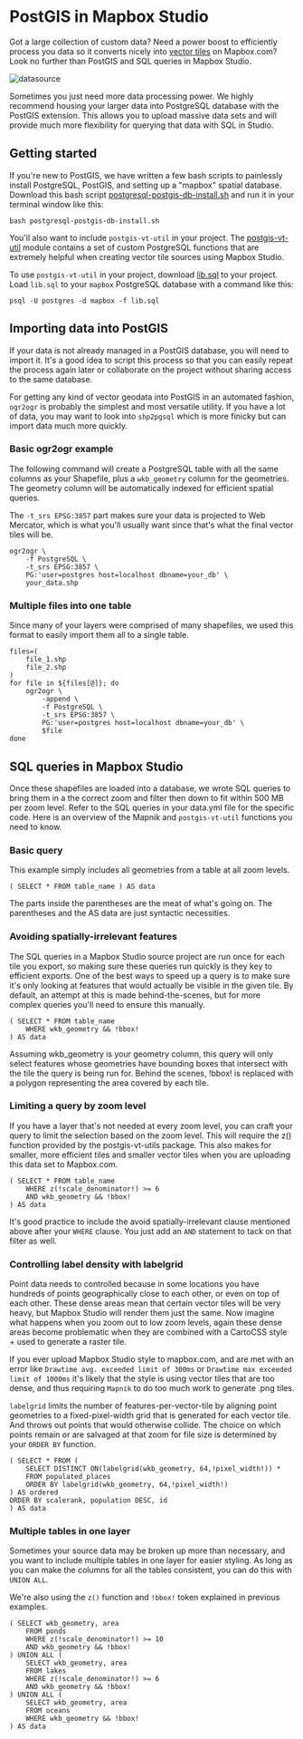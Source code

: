 # PostGIS in Mapbox Studio

Got a large collection of custom data? Need a power boost to efficiently process you data so it converts nicely into [vector tiles](https://www.mapbox.com/developers/vector-tiles/) on Mapbox.com? Look no further than PostGIS and SQL queries in Mapbox Studio.


![datasource](https://cloud.githubusercontent.com/assets/4587826/5863497/fe256a2e-a247-11e4-98d3-02b7a788da75.png)

Sometimes you just need more data processing power. We highly recommend housing your larger data into PostgreSQL database with the PostGIS extension. This allows you to upload massive data sets and will provide much more flexibility for querying that data with SQL in Studio.

## Getting started

If you're new to PostGIS, we have written a few bash scripts to painlessly install PostgreSQL, PostGIS, and setting up a "mapbox" spatial database. Download this bash script [postgresql-postgis-db-install.sh](https://gist.github.com/amyleew/ade197e87b3662eac6c3) and run it in your terminal window like this: 

	bash postgresql-postgis-db-install.sh

You'll also want to include `postgis-vt-util` in your project. The [postgis-vt-util](https://github.com/mapbox/postgis-vt-util) module contains a set of custom PostgreSQL functions that are extremely helpful when creating vector tile sources using Mapbox Studio.

To use `postgis-vt-util` in your project, download [lib.sql](https://raw.githubusercontent.com/mapbox/postgis-vt-util/master/lib.sql) to your project. Load `lib.sql` to your `mapbox` PostgreSQL database with a command like this:

	psql -U postgres -d mapbox -f lib.sql


## Importing data into PostGIS

If your data is not already managed in a PostGIS database, you will need to import it. It's a good idea to script this process so that you can easily repeat the process again later or collaborate on the project without sharing access to the same database.

For getting any kind of vector geodata into PostGIS in an automated fashion, `ogr2ogr` is probably the simplest and most versatile utility. If you have a lot of data, you may want to look into `shp2pgsql` which is more finicky but can import data much more quickly.

### Basic ogr2ogr example

The following command will create a PostgreSQL table with all the same columns as your Shapefile, plus a `wkb_geometry` column for the geometries. The geometry column will be automatically indexed for efficient spatial queries.

The `-t_srs EPSG:3857` part makes sure your data is projected to Web Mercator, which is what you'll usually want since that's what the final vector tiles will be.

	ogr2ogr \
    	-f PostgreSQL \
    	-t_srs EPSG:3857 \
    	PG:'user=postgres host=localhost dbname=your_db' \
    	your_data.shp

### Multiple files into one table

Since many of your layers were comprised of many shapefiles, we used this format to easily import them all to a single table.


	files=(
    	file_1.shp
    	file_2.shp
	)
	for file in ${files[@]}; do
    	ogr2ogr \
      		-append \
      		-f PostgreSQL \
      		-t_srs EPSG:3857 \
      		PG:'user=postgres host=localhost dbname=your_db' \
      		$file
	done

## SQL queries in Mapbox Studio

Once these shapefiles are loaded into a database, we wrote SQL queries to bring them in a the correct zoom and filter then down to fit within 500 MB per zoom level. Refer to the SQL queries in your data.yml file for the specific code. Here is an overview of the Mapnik and `postgis-vt-util` functions you need to know.


### Basic query

This example simply includes all geometries from a table at all zoom levels.

	( SELECT * FROM table_name ) AS data

The parts inside the parentheses are the meat of what's going on. The parentheses and the AS data are just syntactic necessities.

### Avoiding spatially-irrelevant features

The SQL queries in a Mapbox Studio source project are run once for each tile you export, so making sure these queries run quickly is they key to efficient exports. One of the best ways to speed up a query is to make sure it's only looking at features that would actually be visible in the given tile. By default, an attempt at this is made behind-the-scenes, but for more complex queries you'll need to ensure this manually.


	( SELECT * FROM table_name
  		WHERE wkb_geometry && !bbox!
	) AS data


Assuming wkb_geometry is your geometry column, this query will only select features whose geometries have bounding boxes that intersect with the tile the query is being run for. Behind the scenes, !bbox! is replaced with a polygon representing the area covered by each tile.

### Limiting a query by zoom level

If you have a layer that's not needed at every zoom level, you can craft your query to limit the selection based on the zoom level. This will require the z() function provided by the postgis-vt-utils package. This also makes for smaller, more efficient tiles and smaller vector tiles when you are uploading this data set to Mapbox.com. 


	( SELECT * FROM table_name
  		WHERE z(!scale_denominator!) >= 6
  		AND wkb_geometry && !bbox!
	) AS data


It's good practice to include the avoid spatially-irrelevant clause mentioned above after your `WHERE` clause. You just add an `AND` statement to tack on that filter as well.

### Controlling label density with labelgrid

Point data needs to controlled because in some locations you have hundreds of points geographically close to each other, or even on top of each other. These dense areas mean that certain vector tiles will be very heavy, but Mapbox Studio will render them just the same. Now imagine what happens when you zoom out to low zoom levels, again these dense areas become problematic when they are combined with a CartoCSS style + used to generate a raster tile. 

If you ever upload Mapbox Studio style to mapbox.com, and are met with an error like `Drawtime avg. exceeded limit of 300ms` or `Drawtime max exceeded limit of 1000ms` it's likely that the style is using vector tiles that are too dense, and thus requiring `Mapnik` to do too much work to generate .png tiles.

`labelgrid` limits the number of features-per-vector-tile by aligning point geometries to a fixed-pixel-width grid that is generated for each vector tile. And throws out points that would otherwise collide. The choice on which points remain or are salvaged at that zoom for file size is determined by your `ORDER BY` function.


	( SELECT * FROM (
    	SELECT DISTINCT ON(labelgrid(wkb_geometry, 64,!pixel_width!)) *
    	FROM populated_places
    	ORDER BY labelgrid(wkb_geometry, 64,!pixel_width!)
	) AS ordered
	ORDER BY scalerank, population DESC, id
	) AS data

### Multiple tables in one layer

Sometimes your source data may be broken up more than necessary, and you want to include multiple tables in one layer for easier styling. As long as you can make the columns for all the tables consistent, you can do this with `UNION ALL`.

We're also using the `z()` function and `!bbox!` token explained in previous examples.


	( SELECT wkb_geometry, area
  		FROM ponds
  		WHERE z(!scale_denominator!) >= 10
    	AND wkb_geometry && !bbox!
	) UNION ALL (
  		SELECT wkb_geometry, area
  		FROM lakes
  		WHERE z(!scale_denominator!) >= 6
    	AND wkb_geometry && !bbox!
	) UNION ALL (
  		SELECT wkb_geometry, area
  		FROM oceans
		WHERE wkb_geometry && !bbox!
	) AS data

